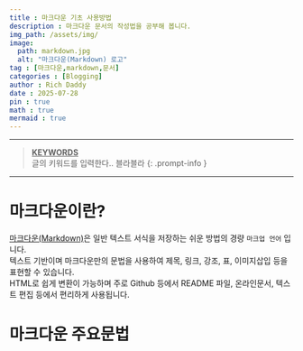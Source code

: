 ```yaml
---
title : 마크다운 기초 사용방법
description : 마크다운 문서의 작성법을 공부해 봅니다.
img_path: /assets/img/
image:
  path: markdown.jpg
  alt: "마크다운(Markdown) 로고"
tag : [마크다운,markdown,문서]
categories : [Blogging]
author : Rich Daddy
date : 2025-07-28
pin : true
math : true
mermaid : true
---
```


--------------
> **<u>KEYWORDS</u>**    
> 글의 키워드를 입력한다.. 블라블라
{: .prompt-info }
----------------------

# 마크다운이란?
[마크다운(Markdown)](https://ko.wikipedia.org/wiki/%EB%A7%88%ED%81%AC%EB%8B%A4%EC%9A%B4)은 일반 텍스트 서식을 저장하는 쉬운 방법의 경량 ```마크업 언어``` 입니다.\
텍스트 기반이며 마크다운만의 문법을 사용하여 제목, 링크, 강조, 표, 이미지삽입 등을 표현할 수 있습니다.\
HTML로 쉽게 변환이 가능하며 주로 Github 등에서 README 파일, 온라인문서, 텍스트 편집 등에서 편리하게 사용됩니다.

# 마크다운 주요문법